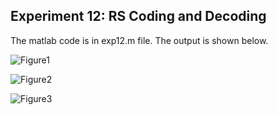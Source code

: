 ## Experiment 12: RS Coding and Decoding

The matlab code is in exp12.m file. The output is shown below.

![Figure1](https://github.com/smitshah99/Wireless-and-Mobile-Communication/blob/main/Exp12%20-%20RS%20Coding%20and%20Decoding/Figure1.PNG)

![Figure2](https://github.com/smitshah99/Wireless-and-Mobile-Communication/blob/main/Exp12%20-%20RS%20Coding%20and%20Decoding/Figure2.PNG)

![Figure3](https://github.com/smitshah99/Wireless-and-Mobile-Communication/blob/main/Exp12%20-%20RS%20Coding%20and%20Decoding/Figure3.PNG)
